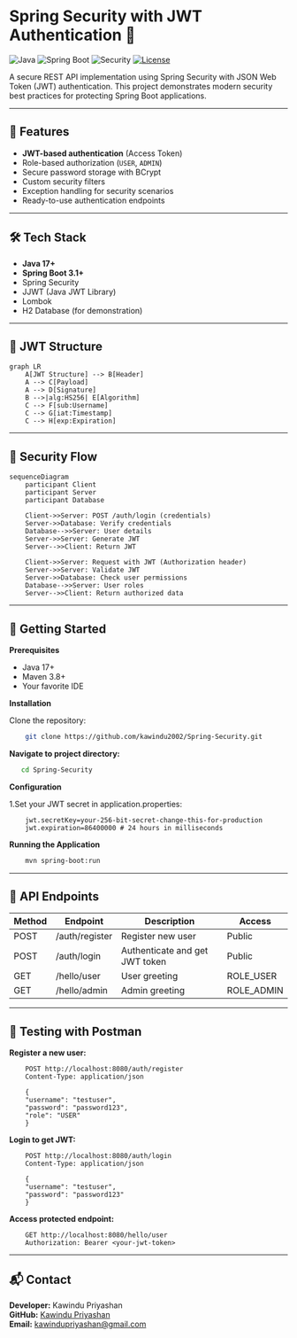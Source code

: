 
# Spring Security with JWT Authentication 🔐

![Java](https://img.shields.io/badge/Java-17%2B-blue)
![Spring Boot](https://img.shields.io/badge/Spring%20Boot-3.1%2B-brightgreen)
![Security](https://img.shields.io/badge/Security-JWT-orange)
[![License](https://img.shields.io/badge/License-MIT-green.svg)](https://opensource.org/licenses/MIT)

A secure REST API implementation using Spring Security with JSON Web Token (JWT) authentication. This project demonstrates modern security best practices for protecting Spring Boot applications.

---

## 📌 Features

- **JWT-based authentication** (Access Token)
- Role-based authorization (`USER`, `ADMIN`)
- Secure password storage with BCrypt
- Custom security filters
- Exception handling for security scenarios
- Ready-to-use authentication endpoints

---

## 🛠️ Tech Stack

- **Java 17+**
- **Spring Boot 3.1+**
- Spring Security
- JJWT (Java JWT Library)
- Lombok
- H2 Database (for demonstration)

---

## 🍵 JWT Structure

```mermaid
graph LR
    A[JWT Structure] --> B[Header]
    A --> C[Payload]
    A --> D[Signature]
    B -->|alg:HS256| E[Algorithm]
    C --> F[sub:Username]
    C --> G[iat:Timestamp]
    C --> H[exp:Expiration]
```
---

## 🔐 Security Flow

```mermaid
sequenceDiagram
    participant Client
    participant Server
    participant Database
    
    Client->>Server: POST /auth/login (credentials)
    Server->>Database: Verify credentials
    Database-->>Server: User details
    Server->>Server: Generate JWT
    Server-->>Client: Return JWT
    
    Client->>Server: Request with JWT (Authorization header)
    Server->>Server: Validate JWT
    Server->>Database: Check user permissions
    Database-->>Server: User roles
    Server-->>Client: Return authorized data
```
---

## 🚀 Getting Started

**Prerequisites**
- Java 17+
- Maven 3.8+
- Your favorite IDE

**Installation**

Clone the repository:

```bash
    git clone https://github.com/kawindu2002/Spring-Security.git
```

**Navigate to project directory:**

```bash
   cd Spring-Security
```

**Configuration**

1.Set your JWT secret in application.properties:

```properties
    jwt.secretKey=your-256-bit-secret-change-this-for-production
    jwt.expiration=86400000 # 24 hours in milliseconds
```

**Running the Application**

```bash
    mvn spring-boot:run
```
---

## 📡 API Endpoints


| Method     | Endpoint       | Description                    | Access             |
|------------|----------------|--------------------------------|--------------------|
| POST       | /auth/register | Register new user              | Public             |
| POST       | /auth/login    | Authenticate and get JWT token | Public             |
| GET        | /hello/user    | User greeting                  | ROLE_USER          |
| GET        | /hello/admin   | Admin greeting                 | ROLE_ADMIN         |

---

## 🔧 Testing with Postman

**Register a new user:**

```
    POST http://localhost:8080/auth/register
    Content-Type: application/json
    
    {
    "username": "testuser",
    "password": "password123",
    "role": "USER"
    }
```

**Login to get JWT:**

```
    POST http://localhost:8080/auth/login
    Content-Type: application/json
    
    {
    "username": "testuser",
    "password": "password123"
    }
```
**Access protected endpoint:**

```
    GET http://localhost:8080/hello/user
    Authorization: Bearer <your-jwt-token>
```
---

## 📬 Contact

**Developer:** Kawindu Priyashan  
**GitHub:** [Kawindu Priyashan](https://github.com/kawindu2002)  
**Email:** kawindupriyashan@gmail.com 
